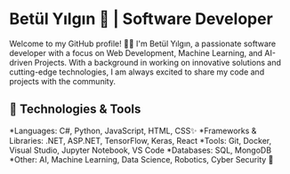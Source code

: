 # Betül Yılgın 👋 | Software Developer

Welcome to my GitHub profile! 👩‍💻 I'm Betül Yılgın, a passionate software developer with a focus on Web Development, Machine Learning, and AI-driven Projects. With a background in working on innovative solutions and cutting-edge technologies, I am always excited to share my code and projects with the community.

## 🔧 Technologies & Tools
*Languages: C#, Python, JavaScript, HTML, CSS✨
*Frameworks & Libraries: .NET, ASP.NET, TensorFlow, Keras, React
*Tools: Git, Docker, Visual Studio, Jupyter Notebook, VS Code
*Databases: SQL, MongoDB
*Other: AI, Machine Learning, Data Science, Robotics, Cyber Security 🚀 

